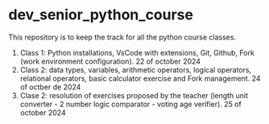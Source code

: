 # dev_senior_python_course
This repository is to keep the track for all the python course classes.
1. Class 1: Python installations, VsCode with extensions, Git, Github, Fork (work environment configuration). 22 of october 2024
2. Class 2: data types, variables, arithmetic operators, logical operators, relational operators, basic calculator exercise and Fork management. 24 of octber de 2024
3. Clase 2: resolution of exercises proposed by the teacher (length unit converter - 2 number logic comparator - 
voting age verifier). 25 of october 2024
